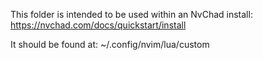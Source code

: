 This folder is intended to be used within an NvChad install:
https://nvchad.com/docs/quickstart/install

It should be found at: ~/.config/nvim/lua/custom

